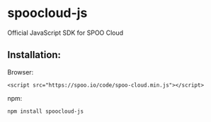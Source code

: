 # spoocloud-js

Official JavaScript SDK for SPOO Cloud

## Installation:

Browser:

`<script src="https://spoo.io/code/spoo-cloud.min.js"></script>`

npm:

`npm install spoocloud-js`
